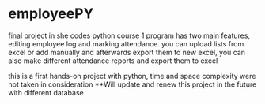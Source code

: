 # employeePY
final project in she codes python course 1
program has two main features, editing employee log and marking attendance.
you can upload lists from excel or add manually and afterwards export them to new excel,
you can also make different attendance reports and export them to excel 

this is a first hands-on project with python, time and space complexity were not taken in consideration
**Will update and renew this project in the future with different database
